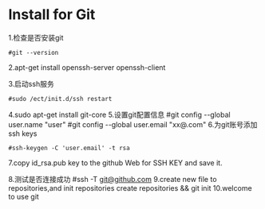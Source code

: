 
Install for Git
============

1.检查是否安装git

	#git --version

2.apt-get install openssh-server openssh-client

3.启动ssh服务

	#sudo /ect/init.d/ssh restart

4.sudo apt-get install git-core
5.设置git配置信息
	#git config --global user.name "user"
	#git config --global user.email "xx@.com"
6.为git账号添加ssh keys

	#ssh-keygen -C 'user.email' -t rsa

7.copy id_rsa.pub key to the github Web for SSH KEY and save it.

8.测试是否连接成功
	#ssh -T git@github.com
9.create new file to repositories,and init repositories 
	create repositories && git init
10.welcome to use git
